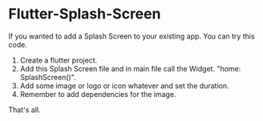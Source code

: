 # Flutter-Splash-Screen
If you wanted to add a Splash Screen to your existing app. You can try this code. 

1. Create a flutter project.
2. Add this Splash Screen file and in main file call the Widget.  "home: SplashScreen()".
3. Add some image or logo or icon whatever and set the duration.
4. Remember to add dependencies for the image.

That's all. 


